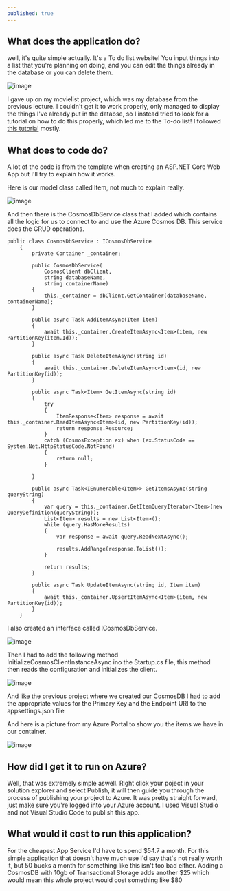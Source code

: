 ```yaml
---
published: true
---
```

## What does the application do?

well, it's quite simple actually. It's a To do list website! You input things into a list that you're planning on doing, and you can edit the things already in the database or you can delete them.  

![image](https://user-images.githubusercontent.com/70013388/136637054-1da24e02-c15e-46d6-a4d6-f725ba1598f2.png)  


I gave up  on my movielist project, which was my database from the previous lecture. I couldn't get it to work properly, only managed to display the things I've already put in the databse, so I instead tried to look for a tutorial on how to do this properly, which led me to the To-do list! I followed [this tutorial](https://docs.microsoft.com/en-us/azure/cosmos-db/sql/sql-api-dotnet-application) mostly.  

## What does to code do?  

A lot of the code is from the template when creating an ASP.NET Core Web App but I'll try to explain how it works.  

Here is our model class called Item, not much to explain really.  

![image](https://user-images.githubusercontent.com/70013388/136636491-b7649955-7075-4304-88e6-c6b80a1574d4.png)  


And then there is the CosmosDbService class that I added which contains all the logic for us to connect to and use the Azure Cosmos DB. This service does the CRUD operations.  


```
public class CosmosDbService : ICosmosDbService
    {
        private Container _container;

        public CosmosDbService(
            CosmosClient dbClient,
            string databaseName,
            string containerName)
        {
            this._container = dbClient.GetContainer(databaseName, containerName);
        }

        public async Task AddItemAsync(Item item)
        {
            await this._container.CreateItemAsync<Item>(item, new PartitionKey(item.Id));
        }

        public async Task DeleteItemAsync(string id)
        {
            await this._container.DeleteItemAsync<Item>(id, new PartitionKey(id));
        }

        public async Task<Item> GetItemAsync(string id)
        {
            try
            {
                ItemResponse<Item> response = await this._container.ReadItemAsync<Item>(id, new PartitionKey(id));
                return response.Resource;
            }
            catch (CosmosException ex) when (ex.StatusCode == System.Net.HttpStatusCode.NotFound)
            {
                return null;
            }

        }

        public async Task<IEnumerable<Item>> GetItemsAsync(string queryString)
        {
            var query = this._container.GetItemQueryIterator<Item>(new QueryDefinition(queryString));
            List<Item> results = new List<Item>();
            while (query.HasMoreResults)
            {
                var response = await query.ReadNextAsync();

                results.AddRange(response.ToList());
            }

            return results;
        }

        public async Task UpdateItemAsync(string id, Item item)
        {
            await this._container.UpsertItemAsync<Item>(item, new PartitionKey(id));
        }
    }
```  

I also created an interface called ICosmosDbService.  
 
![image](https://user-images.githubusercontent.com/70013388/136636862-21cbb89b-5cae-4328-bce7-5b658f180604.png)  


Then I had to add the following method  InitializeCosmosClientInstanceAsync ino the Startup.cs file, this method then reads the configuration and initializes the client.  

![image](https://user-images.githubusercontent.com/70013388/136636929-5fae0b83-f3b8-43f0-8717-19f30f5e53f3.png)  

And like the previous project where we created our CosmosDB I had to add the appropriate values for the Primary Key and the Endpoint URI to the appsettings.json file  

And here is a picture from my Azure Portal to show you the items we have in our container.  

![image](https://user-images.githubusercontent.com/70013388/136637297-c17422a0-97ad-46dd-9bfe-66f4b3a6196c.png)

## How did I get it to run on Azure?

Well, that was extremely simple aswell. Right click your poject in your solution explorer and select Publish, it will then guide you through the process of publishing your project to Azure. It was pretty straight forward, just make sure you're logged into your Azure account. I used Visual Studio and not Visual Studio Code to publish this app.  


## What would it cost to run this application?

For the cheapest App Service I'd have to spend $54.7 a month. For this simple application that doesn't have much use I'd say that's not really worth it, but 50 bucks a month for something like this isn't too bad either. Adding a CosmosDB with 10gb of Transactional Storage adds another $25 which would mean this whole project would cost something like $80



